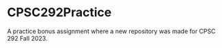 # CPSC292Practice

A practice bonus assignment where a new repository was made for CPSC 292 Fall 2023. 
